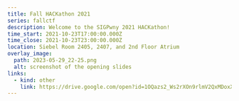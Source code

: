 ```yaml
---
title: Fall HACKathon 2021
series: fallctf
description: Welcome to the SIGPwny 2021 HACKathon!
time_start: 2021-10-23T17:00:00.000Z
time_close: 2021-10-23T23:00:00.000Z
location: Siebel Room 2405, 2407, and 2nd Floor Atrium
overlay_image:
  path: 2023-05-29_22-25.png
  alt: screenshot of the opening slides
links:
  - kind: other
    link: https://drive.google.com/open?id=1OQazs2_Ws2rXOn9rlmV2QxMDoxXQAtlEEiWeLienVu4
---
```

